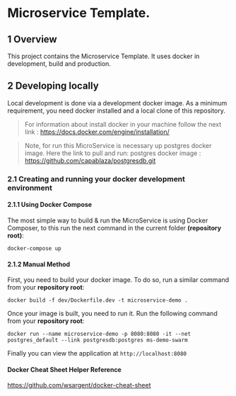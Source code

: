 
# Microservice Template.

## 1 Overview
This project contains the Microservice Template. It uses docker in development, build and production.

## 2 Developing locally 
Local development is done via a development docker image. As a minimum requirement, you need docker installed and a local clone of this repository.

> For information about install docker in your machine follow the next link :
> https://docs.docker.com/engine/installation/

> Note, for run this MicroService is necessary up postgres docker image. Here the link to pull and run:
> postgres docker image :  https://github.com/capablaza/postgresdb.git

### 2.1 Creating and running your docker development environment

#### 2.1.1 Using Docker Compose

The most simple way to build & run the MicroService is using Docker Composer, to this run the next command in the current folder **(repository root)**:

```docker-compose up```

#### 2.1.2 Manual Method

First, you need to build your docker image. To do so, run a similar command from your **repository root**:     

```docker build -f dev/Dockerfile.dev -t microservice-demo .```

Once your image is built, you need to run it. Run the following command from your **repository root**:  

```docker run --name microservice-demo -p 8080:8080 -it --net postgres_default --link postgresdb:postgres ms-demo-swarm```

Finally you can view the application at ```http://localhost:8080```  


#### Docker Cheat Sheet Helper Reference

https://github.com/wsargent/docker-cheat-sheet